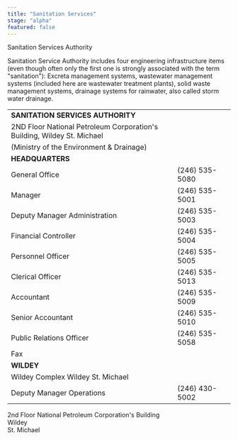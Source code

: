 ```yaml
---
title: "Sanitation Services"
stage: "alpha"
featured: false
---
```


Sanitation Services Authority

Sanitation Service Authority includes four engineering infrastructure items (even though often only the first one is strongly associated with the term "sanitation"): Excreta management systems, wastewater management systems (included here are wastewater treatment plants), solid waste management systems, drainage systems for rainwater, also called storm water drainage.

|  |  |
| --- | --- |
| **SANITATION SERVICES AUTHORITY** | |
| 2ND Floor National Petroleum Corporation's Building, Wildey St. Michael | |
| (Ministry of the Environment & Drainage) | |
| **HEADQUARTERS** | |
| General Office | (246) 535-5080 |
| Manager | (246) 535-5001 |
| Deputy Manager Administration | (246) 535-5003 |
| Financial Controller | (246) 535-5004 |
| Personnel Officer | (246) 535-5005 |
| Clerical Officer | (246) 535-5013 |
| Accountant | (246) 535-5009 |
| Senior Accountant | (246) 535-5010 |
| Public Relations Officer | (246) 535-5058 |
| Fax |  |
| **WILDEY** | |
| Wildey Complex Wildey  St. Michael | |
| Deputy Manager Operations | (246) 430-5002 |

2nd Floor National Petroleum Corporation's Building   
Wildey  
St. Michael